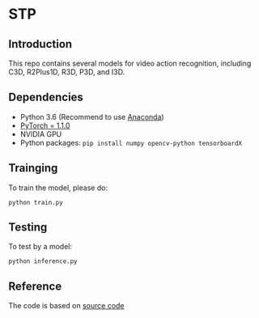 # STP

## Introduction
This repo contains several models for video action recognition,
including C3D, R2Plus1D, R3D, P3D, and I3D.

## Dependencies

- Python 3.6 (Recommend to use [Anaconda](https://www.anaconda.com/download/#linux))
- [PyTorch = 1.1.0](https://pytorch.org/)
- NVIDIA GPU
- Python packages: `pip install numpy opencv-python tensorboardX` 

## Trainging

   To train the model, please do:
   
    python train.py


## Testing
   To test by a model:
   
    python inference.py



## Reference
The code is based on [source code](https://github.com/jfzhang95/pytorch-video-recognition)

